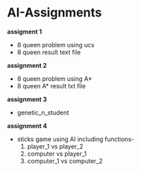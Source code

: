 # AI-Assignments
__assigment 1__
* 8 queen problem using ucs 
* 8 queen result text file

__assignment 2__
* 8 queen problem using A* 
* 8 queen A* result txt file


__assignment 3__
* genetic_n_student 


__assignment 4__

* sticks game using AI including functions-
  1. player_1 vs player_2
  2. computer vs player_1
  3. computer_1 vs computer_2
  
